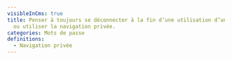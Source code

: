 ```yaml
---
visibleInCms: true
title: Penser à toujours se déconnecter à la fin d’une utilisation d’un service
  ou utiliser la navigation privée.
categories: Mots de passe
definitions:
  - Navigation privée
---
```

